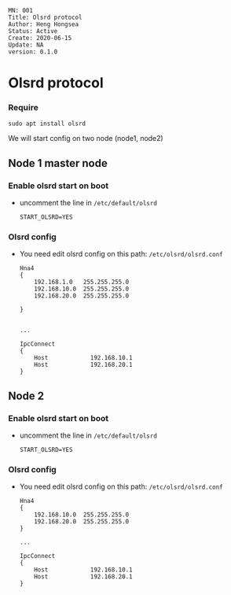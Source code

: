 ```
MN: 001
Title: Olsrd protocol
Author: Heng Hongsea
Status: Active
Create: 2020-06-15
Update: NA
version: 0.1.0
```

# Olsrd protocol

### Require

```
sudo apt install olsrd
```

We will start config on two node (node1, node2)


## Node 1 master node

### Enable olsrd start on boot

* uncomment the line in `/etc/default/olsrd`

    ```console
    START_OLSRD=YES
    ```

### Olsrd config

* You need edit olsrd config on this path:  `/etc/olsrd/olsrd.conf`

    ```console
    Hna4
    {
        192.168.1.0   255.255.255.0
        192.168.10.0  255.255.255.0
        192.168.20.0  255.255.255.0

    }


    ...

    IpcConnect
    {
        Host            192.168.10.1
        Host            192.168.20.1 
    }
    ```
## Node 2

### Enable olsrd start on boot

* uncomment the line in `/etc/default/olsrd`

    ```console
    START_OLSRD=YES
    ```

### Olsrd config

* You need edit olsrd config on this path:  `/etc/olsrd/olsrd.conf`

    ```console
    Hna4
    {
        192.168.10.0  255.255.255.0
        192.168.20.0  255.255.255.0
    }

    ...

    IpcConnect
    {
        Host            192.168.10.1
        Host            192.168.20.1   
    }

    ```

